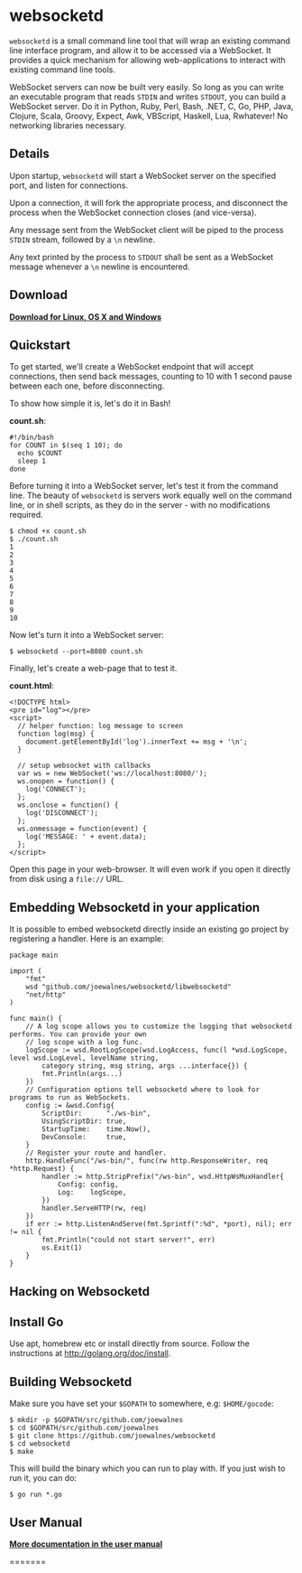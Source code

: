 websocketd
==========

`websocketd` is a small command line tool that will wrap an existing command line interface program, and allow it to be accessed
via a WebSocket. It provides a quick mechanism for allowing web-applications to interact with existing command line tools.

WebSocket servers can now be built very easily. So long as you can write an executable program that reads `STDIN` and writes `STDOUT`, you
can build a WebSocket server. Do it in Python, Ruby, Perl, Bash, .NET, C, Go, PHP, Java, Clojure, Scala, Groovy, Expect, Awk, VBScript,
Haskell, Lua, Rwhatever! No networking libraries necessary.


Details
-------

Upon startup, `websocketd` will start a WebSocket server on the specified port, and listen for connections.

Upon a connection, it will fork the appropriate process, and disconnect the process when the WebSocket connection closes (and vice-versa).

Any message sent from the WebSocket client will be piped to the process `STDIN` stream, followed by a `\n` newline.

Any text printed by the process to `STDOUT` shall be sent as a WebSocket message whenever a `\n` newline is encountered.


Download
--------

**[Download for Linux, OS X and Windows](https://github.com/joewalnes/websocketd/wiki/Download-and-install)**


Quickstart
----------

To get started, we'll create a WebSocket endpoint that will accept connections, then send back
messages, counting to 10 with 1 second pause between each one, before disconnecting.

To show how simple it is, let's do it in Bash!

__count.sh__:

    #!/bin/bash
    for COUNT in $(seq 1 10); do
      echo $COUNT
      sleep 1
    done

Before turning it into a WebSocket server, let's test it from the command line. The beauty of `websocketd` is servers
work equally well on the command line, or in shell scripts, as they do in the server - with no modifications required.

    $ chmod +x count.sh
    $ ./count.sh
    1
    2
    3
    4
    5
    6
    7
    8
    9
    10

Now let's turn it into a WebSocket server:

    $ websocketd --port=8080 count.sh

Finally, let's create a web-page that to test it.

__count.html__:

    <!DOCTYPE html>
    <pre id="log"></pre>
    <script>
      // helper function: log message to screen
      function log(msg) {
        document.getElementById('log').innerText += msg + '\n';
      }

      // setup websocket with callbacks
      var ws = new WebSocket('ws://localhost:8080/');
      ws.onopen = function() {
        log('CONNECT');
      };
      ws.onclose = function() {
        log('DISCONNECT');
      };
      ws.onmessage = function(event) {
        log('MESSAGE: ' + event.data);
      };
    </script>

Open this page in your web-browser. It will even work if you open it directly
from disk using a `file://` URL.

Embedding Websocketd in your application
----------------------------------------

It is possible to embed websocketd directly inside an existing go
project by registering a handler. Here is an example:

    package main

    import (
        "fmt"
        wsd "github.com/joewalnes/websocketd/libwebsocketd"
        "net/http"
    )

    func main() {
        // A log scope allows you to customize the logging that websocketd performs. You can provide your own
        // log scope with a log func.
        logScope := wsd.RootLogScope(wsd.LogAccess, func(l *wsd.LogScope, level wsd.LogLevel, levelName string,
            category string, msg string, args ...interface{}) {
            fmt.Println(args...)
        })
        // Configuration options tell websocketd where to look for programs to run as WebSockets.
        config := &wsd.Config{
            ScriptDir:      "./ws-bin",
            UsingScriptDir: true,
            StartupTime:    time.Now(),
            DevConsole:     true,
        }
        // Register your route and handler.
        http.HandleFunc("/ws-bin/", func(rw http.ResponseWriter, req *http.Request) {
            handler := http.StripPrefix("/ws-bin", wsd.HttpWsMuxHandler{
                Config: config,
                Log:    logScope,
            })
            handler.ServeHTTP(rw, req)
        })
        if err := http.ListenAndServe(fmt.Sprintf(":%d", *port), nil); err != nil {
            fmt.Println("could not start server!", err)
            os.Exit(1)
        }
    }

Hacking on Websocketd
---------------------

Install Go
----------

Use apt, homebrew etc or install directly from source. Follow the instructions at http://golang.org/doc/install.

Building Websocketd
-------------------

Make sure you have set your `$GOPATH` to somewhere, e.g: `$HOME/gocode`:

    $ mkdir -p $GOPATH/src/github.com/joewalnes
    $ cd $GOPATH/src/github.com/joewalnes
    $ git clone https://github.com/joewalnes/websocketd
    $ cd websocketd
    $ make

This will build the binary which you can run to play with. If you just wish to run it, you can do:

    $ go run *.go


User Manual
-----------

**[More documentation in the user manual](https://github.com/joewalnes/websocketd/wiki)**

=======

